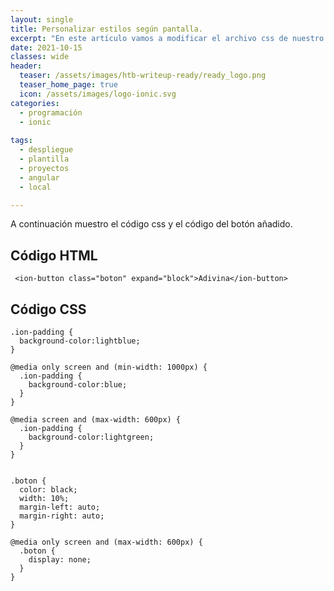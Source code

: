 ```yaml
---
layout: single
title: Personalizar estilos según pantalla.
excerpt: "En este artículo vamos a modificar el archivo css de nuestro proyecto para crear al menos 3 estilos diferentes de tamaño de pantalla, (pequeña, mediana con rangos min-width max-width y para pantalla grande) para los elementos que desees de la aplicación.."
date: 2021-10-15
classes: wide
header:
  teaser: /assets/images/htb-writeup-ready/ready_logo.png
  teaser_home_page: true
  icon: /assets/images/logo-ionic.svg
categories:
  - programación
  - ionic
  
tags:
  - despliegue
  - plantilla
  - proyectos
  - angular
  - local

---
```


A continuación muestro el código css y el código del botón añadido.

## Código HTML
```
 <ion-button class="boton" expand="block">Adivina</ion-button>

```

## Código CSS 
```
.ion-padding {
  background-color:lightblue;
}

@media only screen and (min-width: 1000px) {
  .ion-padding {
    background-color:blue;
  }
}

@media screen and (max-width: 600px) {
  .ion-padding {
    background-color:lightgreen;
  }
}


.boton {
  color: black;
  width: 10%;
  margin-left: auto;
  margin-right: auto;
}

@media only screen and (max-width: 600px) {
  .boton {
    display: none;
  }
}

```


